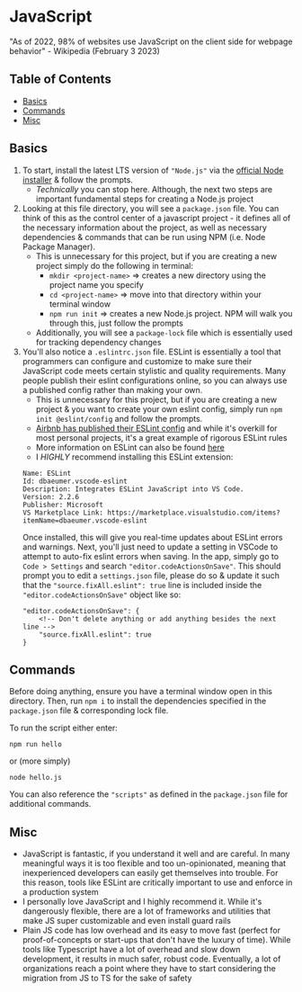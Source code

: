 # JavaScript
"As of 2022, 98% of websites use JavaScript on the client side for webpage behavior" - Wikipedia (February 3 2023)

## Table of Contents
- [Basics](#basics)
- [Commands](#commands)
- [Misc](#misc)

## Basics
1. To start, install the latest LTS version of `"Node.js"` via the [official Node installer](https://nodejs.org/en/) & follow the prompts.
    - _Technically_ you can stop here. Although, the next two steps are important fundamental steps for creating a Node.js project
2. Looking at this file directory, you will see a `package.json` file. You can think of this as the control center of a javascript project - it defines all of the necessary information about the project, as well as necessary dependencies & commands that can be run using NPM (i.e. Node Package Manager).
    - This is unnecessary for this project, but if you are creating a new project simply do the following in terminal: 
        - `mkdir <project-name>` => creates a new directory using the project name you specify
        - `cd <project-name>`    => move into that directory within your terminal window
        - `npm run init`         => creates a new Node.js project. NPM will walk you through this, just follow the prompts
    - Additionally, you will see a `package-lock` file which is essentially used for tracking dependency changes
3. You'll also notice a `.eslintrc.json` file. ESLint is essentially a tool that programmers can configure and customize to make sure their JavaScript code meets certain stylistic and quality requirements. Many people publish their eslint configurations online, so you can always use a published config rather than making your own.
    - This is unnecessary for this project, but if you are creating a new project & you want to create your own eslint config, simply run `npm init @eslint/config` and follow the prompts.
    - [Airbnb has published their ESLint config](https://github.com/airbnb/javascript/tree/master/packages/eslint-config-airbnb-base) and while it's overkill for most personal projects, it's a great example of rigorous ESLint rules 
    - More information on ESLint can also be found [here](https://eslint.org/docs/latest/use/getting-started)
    - I *HIGHLY* recommend installing this ESLint extension:
    ```
    Name: ESLint
    Id: dbaeumer.vscode-eslint
    Description: Integrates ESLint JavaScript into VS Code.
    Version: 2.2.6
    Publisher: Microsoft
    VS Marketplace Link: https://marketplace.visualstudio.com/items?itemName=dbaeumer.vscode-eslint
    ```
    Once installed, this will give you real-time updates about ESLint errors and warnings. Next, you'll just need to update a setting in VSCode to attempt to auto-fix eslint errors when saving. In the app, simply go to `Code > Settings` and search `"editor.codeActionsOnSave"`. This should prompt you to edit a `settings.json` file, please do so & update it such that the `"source.fixAll.eslint": true` line is included inside the `"editor.codeActionsOnSave"` object like so:
    ```
    "editor.codeActionsOnSave": {
        <!-- Don't delete anything or add anything besides the next line -->
        "source.fixAll.eslint": true
    }
    ```

## Commands
Before doing anything, ensure you have a terminal window open in this directory. Then, run `npm i` to install the dependencies specified in the `package.json` file & corresponding lock file.

To run the script either enter:
```
npm run hello
```
or (more simply)
```
node hello.js
```

You can also reference the `"scripts"` as defined in the `package.json` file for additional commands.

## Misc
- JavaScript is fantastic, if you understand it well and are careful. In many meaningful ways it is too flexible and too un-opinionated, meaning that inexperienced developers can easily get themselves into trouble. For this reason, tools like ESLint are critically important to use and enforce in a production system
- I personally love JavaScript and I highly recommend it. While it's dangerously flexible, there are a lot of frameworks and utilities that make JS super customizable and even install guard rails
- Plain JS code has low overhead and its easy to move fast (perfect for proof-of-concepts or start-ups that don't have the luxury of time). While tools like Typescript have a lot of overhead and slow down development, it results in much safer, robust code. Eventually, a lot of organizations reach a point where they have to start considering the migration from JS to TS for the sake of safety